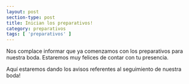 ```yaml
---
layout: post
section-type: post
title: Inician los preparativos!
category: preparativos
tags: [ 'preparativos' ]
---
```


Nos complace informar que ya comenzamos con los preparativos para nuestra boda.
Estaremos muy felices de contar con tu presencia.

Aquí estaremos dando los avisos referentes al seguimiento de nuestra boda!
